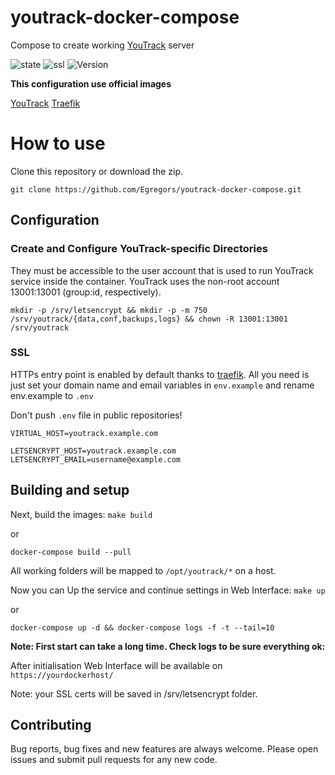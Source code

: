 # youtrack-docker-compose
Compose to create working [YouTrack](https://www.jetbrains.com/youtrack/) server

![state](https://img.shields.io/badge/state-stable-brightgreen.svg)
![ssl](https://img.shields.io/badge/HTTPs-traefik-brightgreen.svg)
![Version](https://img.shields.io/badge/YouTrack%20ver.%3A-2020.2.7479-brightgreen.svg)

**This configuration use official images**

[YouTrack](https://hub.docker.com/r/jetbrains/youtrack)
[Traefik](https://hub.docker.com/_/traefik)

# How to use

Clone this repository or download the zip.

```
git clone https://github.com/Egregors/youtrack-docker-compose.git
```

## Configuration

### Create and Configure YouTrack-specific Directories

They must be accessible to the user account that is used to run YouTrack service inside the container. 
YouTrack uses the non-root account 13001:13001 (group:id, respectively).
```
mkdir -p /srv/letsencrypt && mkdir -p -m 750 /srv/youtrack/{data,conf,backups,logs} && chown -R 13001:13001 /srv/youtrack
```

### SSL

HTTPs entry point is enabled by default thanks to [traefik](https://traefik.io/). 
All you need is just set your domain name and email variables in `env.example` 
and rename env.example to `.env`

Don't push `.env` file in public repositories!

```
VIRTUAL_HOST=youtrack.example.com

LETSENCRYPT_HOST=youtrack.example.com
LETSENCRYPT_EMAIL=username@example.com
```

## Building and setup

Next, build the images: `make build`

or

```
docker-compose build --pull
```

All working folders will be mapped to `/opt/youtrack/*` on a host.

Now you can Up the service and continue settings in Web Interface: `make up`

or 

```
docker-compose up -d && docker-compose logs -f -t --tail=10
```

**Note: First start can take a long time. Check logs to be sure everything ok:**

After initialisation Web Interface will be available on `https://yourdockerhost/`

Note: your SSL certs will be saved in /srv/letsencrypt folder.

## Contributing

Bug reports, bug fixes and new features are always welcome.
Please open issues and submit pull requests for any new code.
